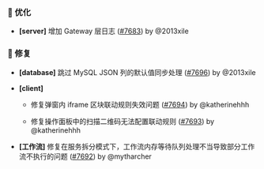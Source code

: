 ### 🚀 优化

- **[server]** 增加 Gateway 层日志 ([#7683](https://github.com/nocobase/nocobase/pull/7683)) by @2013xile

### 🐛 修复

- **[database]** 跳过 MySQL JSON 列的默认值同步处理 ([#7696](https://github.com/nocobase/nocobase/pull/7696)) by @2013xile

- **[client]**
  - 修复弹窗内 iframe 区块联动规则失效问题 ([#7694](https://github.com/nocobase/nocobase/pull/7694)) by @katherinehhh

  - 修复操作面板中的扫描二维码无法配置联动规则 ([#7693](https://github.com/nocobase/nocobase/pull/7693)) by @katherinehhh

- **[工作流]** 修复在服务拆分模式下，工作流内存等待队列处理不当导致部分工作流不执行的问题 ([#7692](https://github.com/nocobase/nocobase/pull/7692)) by @mytharcher

